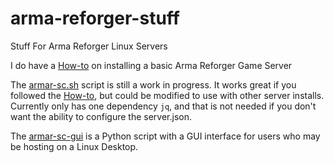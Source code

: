 # arma-reforger-stuff
Stuff For Arma Reforger Linux Servers

I do have a [How-to](server-install-howto.md) on installing a basic Arma Reforger Game Server

The [armar-sc.sh](armar-sc.sh) script is still a work in progress. It works great if you followed the [How-to](server-install-howto.md), but could be modified to use with other server installs. Currently only has one dependency `jq`, and that is not needed if you don't want the ability to configure the server.json.

The [armar-sc-gui](armar-sc-gui) is a Python script with a GUI interface for users who may be hosting on a Linux Desktop.
